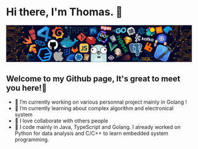 # Hi there, I'm Thomas. 👋
![](https://github.com/thomas-chastaingt/thomas-chastaingt/blob/master/assets/header_.png)
## Welcome to my Github page, It's great to meet you here!🙂

- 🔭 I’m currently working on various personnal project mainly in Golang !
- 🌱 I’m currently learning about complex algorithm and electronical system
- 👯 I love collaborate with others people
- 🥅 I code mainly in Java, TypeScript and Golang. I already worked on Python for data analysis and C/C++ to learn embedded system programming.





